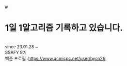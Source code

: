 #<h1>1일 1알고리즘 기록하고 있습니다.</h1>
</br>
since 23.01.28 ~ 
</br>
SSAFY 9기
</br>
백준 프로필 :https://www.acmicpc.net/user/byon26
